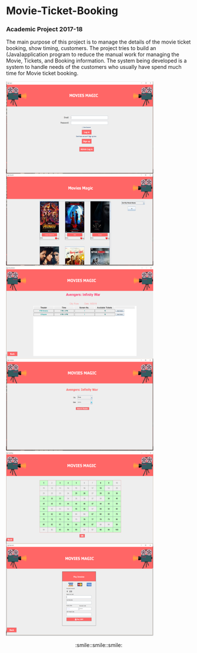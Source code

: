 # Movie-Ticket-Booking
###  Academic Project 2017-18
  The main purpose of this project is to manage the details of the movie ticket booking, show
timing, customers. The project tries to build an (Java)application program to reduce the manual work for
managing the Movie, Tickets, and Booking information. The system being developed is a system
to handle needs of the customers who usually have spend much time for Movie ticket booking.

<img align="left" width="400" height="250" src="https://github.com/ajinkyagholape1998/Movie-Ticket-Booking/blob/master/Screenshots/Screenshot%20(67).png">
<img width="400" height="250" src="https://github.com/ajinkyagholape1998/Movie-Ticket-Booking/blob/master/Screenshots/Screenshot%20(68).png">

<img align="left" width="400" height="250" src="https://github.com/ajinkyagholape1998/Movie-Ticket-Booking/blob/master/Screenshots/Screenshot%20(69).png">
<img width="400" height="250" src="https://github.com/ajinkyagholape1998/Movie-Ticket-Booking/blob/master/Screenshots/Screenshot%20(70).png">

<img align="left" width="400" height="250" src="https://github.com/ajinkyagholape1998/Movie-Ticket-Booking/blob/master/Screenshots/Screenshot%20(71).png">
<img width="400" height="250" src="https://github.com/ajinkyagholape1998/Movie-Ticket-Booking/blob/master/Screenshots/Screenshot%20(72).png">


<p align="center">
 :smile::smile::smile:
</p>
